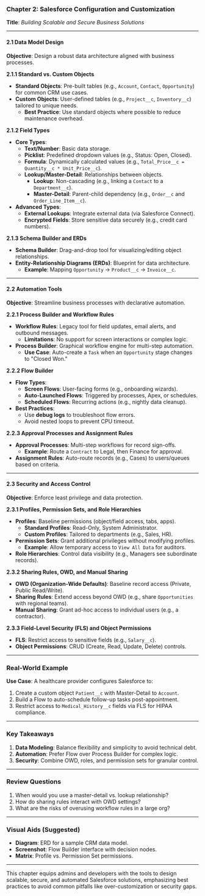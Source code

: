 ### **Chapter 2: Salesforce Configuration and Customization**  
**Title**: *Building Scalable and Secure Business Solutions*  

---

#### **2.1 Data Model Design**  
**Objective**: Design a robust data architecture aligned with business processes.  

**2.1.1 Standard vs. Custom Objects**  
- **Standard Objects**: Pre-built tables (e.g., `Account`, `Contact`, `Opportunity`) for common CRM use cases.  
- **Custom Objects**: User-defined tables (e.g., `Project__c`, `Inventory__c`) tailored to unique needs.  
  - **Best Practice**: Use standard objects where possible to reduce maintenance overhead.  

**2.1.2 Field Types**  
- **Core Types**:  
  - **Text/Number**: Basic data storage.  
  - **Picklist**: Predefined dropdown values (e.g., Status: Open, Closed).  
  - **Formula**: Dynamically calculated values (e.g., `Total_Price__c = Quantity__c * Unit_Price__c`).  
  - **Lookup/Master-Detail**: Relationships between objects.  
    - **Lookup**: Non-cascading (e.g., linking a `Contact` to a `Department__c`).  
    - **Master-Detail**: Parent-child dependency (e.g., `Order__c` and `Order_Line_Item__c`).  
- **Advanced Types**:  
  - **External Lookups**: Integrate external data (via Salesforce Connect).  
  - **Encrypted Fields**: Store sensitive data securely (e.g., credit card numbers).  

**2.1.3 Schema Builder and ERDs**  
- **Schema Builder**: Drag-and-drop tool for visualizing/editing object relationships.  
- **Entity-Relationship Diagrams (ERDs)**: Blueprint for data architecture.  
  - **Example**: Mapping `Opportunity` → `Product__c` → `Invoice__c`.  

---

#### **2.2 Automation Tools**  
**Objective**: Streamline business processes with declarative automation.  

**2.2.1 Process Builder and Workflow Rules**  
- **Workflow Rules**: Legacy tool for field updates, email alerts, and outbound messages.  
  - **Limitations**: No support for screen interactions or complex logic.  
- **Process Builder**: Graphical workflow engine for multi-step automation.  
  - **Use Case**: Auto-create a `Task` when an `Opportunity` stage changes to "Closed Won."  

**2.2.2 Flow Builder**  
- **Flow Types**:  
  - **Screen Flows**: User-facing forms (e.g., onboarding wizards).  
  - **Auto-Launched Flows**: Triggered by processes, Apex, or schedules.  
  - **Scheduled Flows**: Recurring actions (e.g., nightly data cleanup).  
- **Best Practices**:  
  - Use **debug logs** to troubleshoot flow errors.  
  - Avoid nested loops to prevent CPU timeout.  

**2.2.3 Approval Processes and Assignment Rules**  
- **Approval Processes**: Multi-step workflows for record sign-offs.  
  - **Example**: Route a `Contract` to Legal, then Finance for approval.  
- **Assignment Rules**: Auto-route records (e.g., Cases) to users/queues based on criteria.  

---

#### **2.3 Security and Access Control**  
**Objective**: Enforce least privilege and data protection.  

**2.3.1 Profiles, Permission Sets, and Role Hierarchies**  
- **Profiles**: Baseline permissions (object/field access, tabs, apps).  
  - **Standard Profiles**: Read-Only, System Administrator.  
  - **Custom Profiles**: Tailored to departments (e.g., Sales, HR).  
- **Permission Sets**: Grant additional privileges without modifying profiles.  
  - **Example**: Allow temporary access to `View All Data` for auditors.  
- **Role Hierarchies**: Control data visibility (e.g., Managers see subordinate records).  

**2.3.2 Sharing Rules, OWD, and Manual Sharing**  
- **OWD (Organization-Wide Defaults)**: Baseline record access (Private, Public Read/Write).  
- **Sharing Rules**: Extend access beyond OWD (e.g., share `Opportunities` with regional teams).  
- **Manual Sharing**: Grant ad-hoc access to individual users (e.g., a contractor).  

**2.3.3 Field-Level Security (FLS) and Object Permissions**  
- **FLS**: Restrict access to sensitive fields (e.g., `Salary__c`).  
- **Object Permissions**: CRUD (Create, Read, Update, Delete) controls.  

---

### **Real-World Example**  
**Use Case**: A healthcare provider configures Salesforce to:  
1. Create a custom object `Patient__c` with Master-Detail to `Account`.  
2. Build a Flow to auto-schedule follow-up tasks post-appointment.  
3. Restrict access to `Medical_History__c` fields via FLS for HIPAA compliance.  

---

### **Key Takeaways**  
1. **Data Modeling**: Balance flexibility and simplicity to avoid technical debt.  
2. **Automation**: Prefer Flow over Process Builder for complex logic.  
3. **Security**: Combine OWD, roles, and permission sets for granular control.  

---

### **Review Questions**  
1. When would you use a master-detail vs. lookup relationship?  
2. How do sharing rules interact with OWD settings?  
3. What are the risks of overusing workflow rules in a large org?  

---

### **Visual Aids (Suggested)**  
- **Diagram**: ERD for a sample CRM data model.  
- **Screenshot**: Flow Builder interface with decision nodes.  
- **Matrix**: Profile vs. Permission Set permissions.  

---

This chapter equips admins and developers with the tools to design scalable, secure, and automated Salesforce solutions, emphasizing best practices to avoid common pitfalls like over-customization or security gaps.
